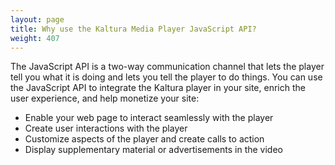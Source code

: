 ```yaml
---
layout: page
title: Why use the Kaltura Media Player JavaScript API?
weight: 407
---
```


The JavaScript API is a two-way communication channel that lets the player tell you what it is doing and lets you tell the player to do things. You can use the JavaScript API to integrate the Kaltura player in your site, enrich the user experience, and help monetize your site:

* Enable your web page to interact seamlessly with the player
* Create user interactions with the player
* Customize aspects of the player and create calls to action
* Display supplementary material or advertisements in the video
